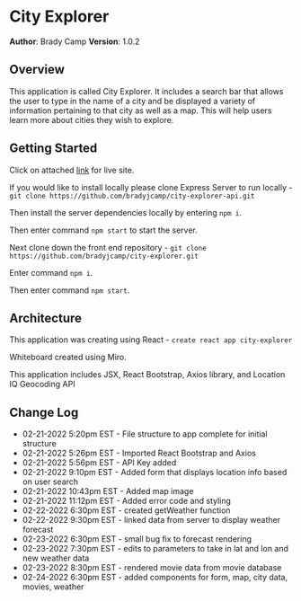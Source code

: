 # City Explorer

**Author**: Brady Camp
**Version**: 1.0.2

## Overview

This application is called City Explorer. It includes a search bar that allows the user to type in the name of a city and be displayed a variety of information pertaining to that city as well as a map. This will help users learn more about cities they wish to explore.

## Getting Started

Click on attached [link](https://wonderful-liskov-30f90e.netlify.app/) for live site.

If you would like to install locally please clone Express Server to run locally - `git clone https://github.com/bradyjcamp/city-explorer-api.git`

Then install the server dependencies locally by entering `npm i`.

Then enter command `npm start` to start the server.

Next clone down the front end repository - `git clone https://github.com/bradyjcamp/city-explorer.git`

Enter command `npm i`.

Then enter command `npm start`.

## Architecture

This application was creating using React - `create react app city-explorer`

Whiteboard created using Miro.

This application includes JSX, React Bootstrap, Axios library, and Location IQ Geocoding API

## Change Log

- 02-21-2022 5:20pm EST - File structure to app complete for initial structure
- 02-21-2022 5:26pm EST - Imported React Bootstrap and Axios
- 02-21-2022 5:56pm EST - API Key added
- 02-21-2022 9:10pm EST - Added form that displays location info based on user search
- 02-21-2022 10:43pm EST - Added map image
- 02-21-2022 11:12pm EST - Added error code and styling
- 02-22-2022 6:30pm EST - created getWeather function
- 02-22-2022 9:30pm EST - linked data from server to display weather forecast
- 02-23-2022 6:30pm EST - small bug fix to forecast rendering
- 02-23-2022 7:30pm EST - edits to parameters to take in lat and lon and new weather data
- 02-23-2022 8:30pm EST - rendered movie data from movie database
- 02-24-2022 6:30pm EST - added components for form, map, city data, movies, weather
